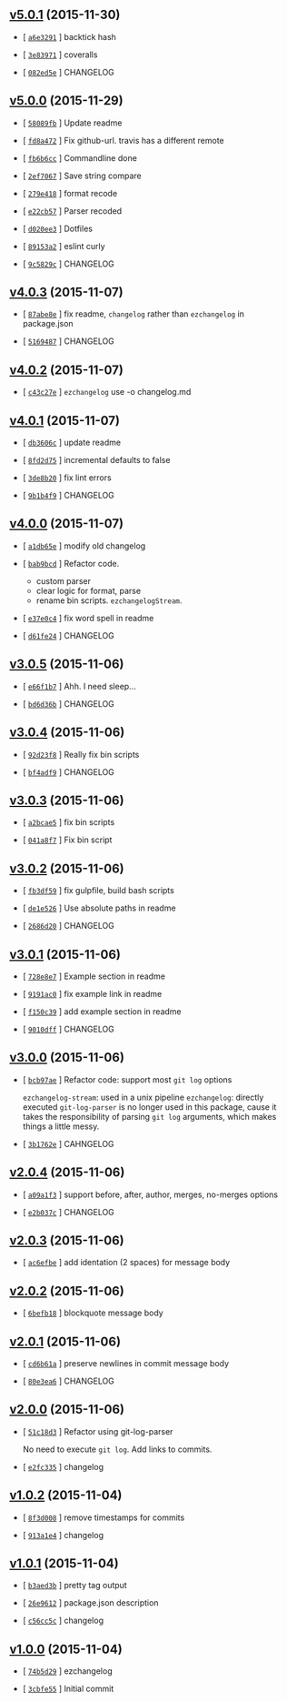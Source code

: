 <!-- 83a5bcd 1448861237000 -->

## [v5.0.1](https://github.com/zoubin/ezchangelog/commit/83a5bcd) (2015-11-30)

* [ [`a6e3291`](https://github.com/zoubin/ezchangelog/commit/a6e3291) ] backtick hash

* [ [`3e83971`](https://github.com/zoubin/ezchangelog/commit/3e83971) ] coveralls

* [ [`082ed5e`](https://github.com/zoubin/ezchangelog/commit/082ed5e) ] CHANGELOG

## [v5.0.0](https://github.com/zoubin/ezchangelog/commit/322e9d7) (2015-11-29)

* [ [`58089fb`](https://github.com/zoubin/ezchangelog/commit/58089fb) ] Update readme

* [ [`fd8a472`](https://github.com/zoubin/ezchangelog/commit/fd8a472) ] Fix github-url. travis has a different remote

* [ [`fb6b6cc`](https://github.com/zoubin/ezchangelog/commit/fb6b6cc) ] Commandline done

* [ [`2ef7067`](https://github.com/zoubin/ezchangelog/commit/2ef7067) ] Save string compare

* [ [`279e418`](https://github.com/zoubin/ezchangelog/commit/279e418) ] format recode

* [ [`e22cb57`](https://github.com/zoubin/ezchangelog/commit/e22cb57) ] Parser recoded

* [ [`d020ee3`](https://github.com/zoubin/ezchangelog/commit/d020ee3) ] Dotfiles

* [ [`89153a2`](https://github.com/zoubin/ezchangelog/commit/89153a2) ] eslint curly

* [ [`9c5829c`](https://github.com/zoubin/ezchangelog/commit/9c5829c) ] CHANGELOG

## [v4.0.3](https://github.com/zoubin/ezchangelog/commit/3bf9055) (2015-11-07)

* [ [`87abe8e`](https://github.com/zoubin/ezchangelog/commit/87abe8e) ] fix readme, `changelog` rather than `ezchangelog` in package.json

* [ [`5169487`](https://github.com/zoubin/ezchangelog/commit/5169487) ] CHANGELOG

## [v4.0.2](https://github.com/zoubin/ezchangelog/commit/7c82ba6) (2015-11-07)

* [ [`c43c27e`](https://github.com/zoubin/ezchangelog/commit/c43c27e) ] `ezchangelog` use -o changelog.md

## [v4.0.1](https://github.com/zoubin/ezchangelog/commit/a3f650b) (2015-11-07)

* [ [`db3606c`](https://github.com/zoubin/ezchangelog/commit/db3606c) ] update readme

* [ [`8fd2d75`](https://github.com/zoubin/ezchangelog/commit/8fd2d75) ] incremental defaults to false

* [ [`3de8b20`](https://github.com/zoubin/ezchangelog/commit/3de8b20) ] fix lint errors

* [ [`9b1b4f9`](https://github.com/zoubin/ezchangelog/commit/9b1b4f9) ] CHANGELOG

## [v4.0.0](https://github.com/zoubin/ezchangelog/commit/10910b2) (2015-11-07)

* [ [`a1db65e`](https://github.com/zoubin/ezchangelog/commit/a1db65e) ] modify old changelog

* [ [`bab9bcd`](https://github.com/zoubin/ezchangelog/commit/bab9bcd) ] Refactor code.

    
    * custom parser
    * clear logic for format, parse
    * rename bin scripts. `ezchangelogStream`.

* [ [`e37e0c4`](https://github.com/zoubin/ezchangelog/commit/e37e0c4) ] fix word spell in readme

* [ [`d61fe24`](https://github.com/zoubin/ezchangelog/commit/d61fe24) ] CHANGELOG

## [v3.0.5](https://github.com/zoubin/ezchangelog/commit/415dc78) (2015-11-06)

* [ [`e66f1b7`](https://github.com/zoubin/ezchangelog/commit/e66f1b7) ] Ahh. I need sleep...

* [ [`bd6d36b`](https://github.com/zoubin/ezchangelog/commit/bd6d36b) ] CHANGELOG

## [v3.0.4](https://github.com/zoubin/ezchangelog/commit/bdf0091) (2015-11-06)

* [ [`92d23f8`](https://github.com/zoubin/ezchangelog/commit/92d23f8) ] Really fix bin scripts

* [ [`bf4adf9`](https://github.com/zoubin/ezchangelog/commit/bf4adf9) ] CHANGELOG

## [v3.0.3](https://github.com/zoubin/ezchangelog/commit/afec967) (2015-11-06)

* [ [`a2bcae5`](https://github.com/zoubin/ezchangelog/commit/a2bcae5) ] fix bin scripts

* [ [`041a8f7`](https://github.com/zoubin/ezchangelog/commit/041a8f7) ] Fix bin script

## [v3.0.2](https://github.com/zoubin/ezchangelog/commit/de419ea) (2015-11-06)

* [ [`fb3df59`](https://github.com/zoubin/ezchangelog/commit/fb3df59) ] fix gulpfile, build bash scripts

* [ [`de1e526`](https://github.com/zoubin/ezchangelog/commit/de1e526) ] Use absolute paths in readme

* [ [`2686d20`](https://github.com/zoubin/ezchangelog/commit/2686d20) ] CHANGELOG

## [v3.0.1](https://github.com/zoubin/ezchangelog/commit/4a22842) (2015-11-06)

* [ [`728e8e7`](https://github.com/zoubin/ezchangelog/commit/728e8e7) ] Example section in readme

* [ [`9191ac0`](https://github.com/zoubin/ezchangelog/commit/9191ac0) ] fix example link in readme

* [ [`f150c39`](https://github.com/zoubin/ezchangelog/commit/f150c39) ] add example section in readme

* [ [`9010dff`](https://github.com/zoubin/ezchangelog/commit/9010dff) ] CHANGELOG

## [v3.0.0](https://github.com/zoubin/ezchangelog/commit/9138646) (2015-11-06)

* [ [`bcb97ae`](https://github.com/zoubin/ezchangelog/commit/bcb97ae) ] Refactor code: support most `git log` options

    
    `ezchangelog-stream`: used in a unix pipeline
    `ezchangelog`: directly executed
    `git-log-parser` is no longer used in this package, cause it takes the
    responsibility of parsing `git log` arguments, which makes things a
    little messy.

* [ [`3b1762e`](https://github.com/zoubin/ezchangelog/commit/3b1762e) ] CAHNGELOG

## [v2.0.4](https://github.com/zoubin/ezchangelog/commit/7fd1997) (2015-11-06)

* [ [`a09a1f3`](https://github.com/zoubin/ezchangelog/commit/a09a1f3) ] support before, after, author, merges, no-merges options

* [ [`e2b037c`](https://github.com/zoubin/ezchangelog/commit/e2b037c) ] CHANGELOG

## [v2.0.3](https://github.com/zoubin/ezchangelog/commit/7cb15b2) (2015-11-06)

* [ [`ac6efbe`](https://github.com/zoubin/ezchangelog/commit/ac6efbe) ] add identation (2 spaces) for message body

## [v2.0.2](https://github.com/zoubin/ezchangelog/commit/1e62caf) (2015-11-06)

* [ [`6befb18`](https://github.com/zoubin/ezchangelog/commit/6befb18) ] blockquote message body

## [v2.0.1](https://github.com/zoubin/ezchangelog/commit/19bc65e) (2015-11-06)

* [ [`cd6b61a`](https://github.com/zoubin/ezchangelog/commit/cd6b61a) ] preserve newlines in commit message body

* [ [`80e3ea6`](https://github.com/zoubin/ezchangelog/commit/80e3ea6) ] CHANGELOG

## [v2.0.0](https://github.com/zoubin/ezchangelog/commit/fe0eb73) (2015-11-06)

* [ [`51c18d3`](https://github.com/zoubin/ezchangelog/commit/51c18d3) ] Refactor using git-log-parser

    
    No need to execute `git log`.
    Add links to commits.

* [ [`e2fc335`](https://github.com/zoubin/ezchangelog/commit/e2fc335) ] changelog

## [v1.0.2](https://github.com/zoubin/ezchangelog/commit/bba7989) (2015-11-04)

* [ [`8f3d008`](https://github.com/zoubin/ezchangelog/commit/8f3d008) ] remove timestamps for commits

* [ [`913a1e4`](https://github.com/zoubin/ezchangelog/commit/913a1e4) ] changelog

## [v1.0.1](https://github.com/zoubin/ezchangelog/commit/481d966) (2015-11-04)

* [ [`b3aed3b`](https://github.com/zoubin/ezchangelog/commit/b3aed3b) ] pretty tag output

* [ [`26e9612`](https://github.com/zoubin/ezchangelog/commit/26e9612) ] package.json description

* [ [`c56cc5c`](https://github.com/zoubin/ezchangelog/commit/c56cc5c) ] changelog

## [v1.0.0](https://github.com/zoubin/ezchangelog/commit/cc25d28) (2015-11-04)

* [ [`74b5d29`](https://github.com/zoubin/ezchangelog/commit/74b5d29) ] ezchangelog

* [ [`3cbfe55`](https://github.com/zoubin/ezchangelog/commit/3cbfe55) ] Initial commit


